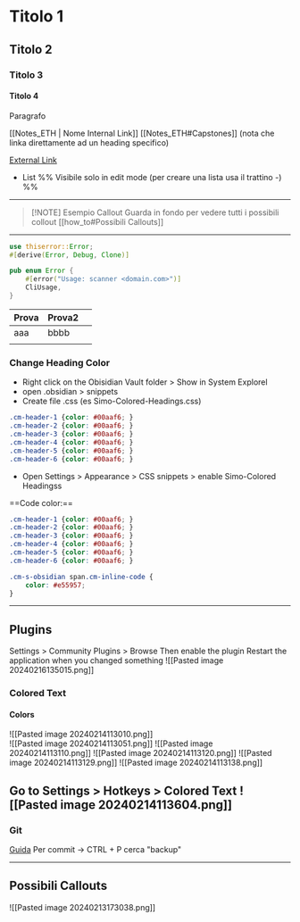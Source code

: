 
# Titolo 1
##  Titolo 2
###  Titolo 3
####  Titolo 4
 
Paragrafo

[[Notes_ETH | Nome Internal Link]]
[[Notes_ETH#Capstones]]     (nota che linka direttamente ad un heading specifico)

[External Link](https://help.obsidian.md/Editing+and+formatting/Basic+formatting+syntax) 

- List
%% Visibile solo in edit mode (per creare una lista usa il trattino -) %%    

---

> [!NOTE] Esempio Callout
> Guarda in fondo per vedere tutti i possibili collout
> [[how_to#Possibili Callouts]]

---
```rust
use thiserror::Error;
#[derive(Error, Debug, Clone)]

pub enum Error {
    #[error("Usage: scanner <domain.com>")]
    CliUsage,
}
```

| Prova | Prova2 |     |
| ----- | ------ | --- |
| aaa   | bbbb   |     |
|       |        |     |

### Change Heading Color
- Right click on the Obisidian Vault folder > Show in System Explorel
- open .obsidian > snippets
- Create file .css (es Simo-Colored-Headings.css)
```css
.cm-header-1 {color: #00aaf6; }
.cm-header-2 {color: #00aaf6; }
.cm-header-3 {color: #00aaf6; }
.cm-header-4 {color: #00aaf6; }
.cm-header-5 {color: #00aaf6; }
.cm-header-6 {color: #00aaf6; }
```
- Open Settings > Appearance > CSS snippets > enable Simo-Colored Headingss

==Code color:==
```css
.cm-header-1 {color: #00aaf6; }
.cm-header-2 {color: #00aaf6; }
.cm-header-3 {color: #00aaf6; }
.cm-header-4 {color: #00aaf6; }
.cm-header-5 {color: #00aaf6; }
.cm-header-6 {color: #00aaf6; }

.cm-s-obsidian span.cm-inline-code {
    color: #e55957;
}
```
-----
## Plugins
Settings > Community Plugins > Browse
Then enable the plugin
Restart the application when you changed something
![[Pasted image 20240216135015.png]]
### Colored Text
#### Colors
![[Pasted image 20240214113010.png]]   
![[Pasted image 20240214113051.png]]
![[Pasted image 20240214113110.png]]
![[Pasted image 20240214113120.png]]
![[Pasted image 20240214113129.png]]
![[Pasted image 20240214113138.png]]

Go to Settings > Hotkeys > Colored Text
![[Pasted image 20240214113604.png]]
---- 
### Git
[Guida](https://forum.obsidian.md/t/the-easiest-way-to-setup-obsidian-git-to-backup-notes/51429) 
Per commit ->    CTRL + P
			   cerca "backup"

---

## Possibili Callouts 
![[Pasted image 20240213173038.png]]
